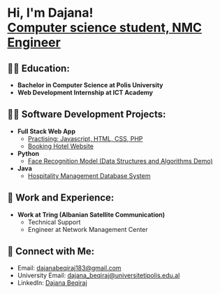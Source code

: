 <h1>Hi, I'm Dajana! <br/>
<a href="https://github.com/joshmadakor1">Computer science student, NMC Engineer</a></h1>

<h2>👨‍💻 Education:</h2>
<ul>
  <li><b>Bachelor in Computer Science at Polis University</b></li>
  <li><b>Web Development Internship at ICT Academy</b></li>
</ul>

<h2>👨‍💻 Software Development Projects:</h2>
<ul>
  <li><b>Full Stack Web App</b>
    <ul>
      <li><a href="https://github.com/joshmadakor1/Algorithms-Practice">Practising: Javascript, HTML, CSS, PHP</a></li>
      <li><a href="https://github.com/joshmadakor1/4chan-Image-Analysis-Middleware-C964">Booking Hotel Website</a></li>
    </ul>
  </li>
  <li><b>Python</b>
    <ul>
      <li><a href="https://github.com/joshmadakor1/Package-Delivery-Pathfinding-Algorithm">Face Recognition Model (Data Structures and Algorithms Demo)</a></li>
    </ul>
  </li>
  <li><b>Java</b>
    <ul>
      <li><a href="https://github.com/joshmadakor1/4chan-Image-Analysis-Middleware-C964">Hospitality Management Database System</a></li>
    </ul>
  </li>
</ul>

<h2>💼 Work and Experience:</h2>
<ul>
  <li><b> Work at Tring (Albanian Satellite Communication)</b>
    <ul>
      <li>Technical Support</li>
      <li>Engineer at Network Management Center</li>
    </ul>
  </li>
</ul>

<h2>🤳 Connect with Me:</h2>
<ul>
  <li>Email: <a href="mailto:dajanabeqiraj183@gmail.com">dajanabeqiraj183@gmail.com</a></li>
  <li>University Email: <a href="mailto:dajana_beqiraj@universitetipolis.edu.al">dajana_beqiraj@universitetipolis.edu.al</a></li>
  <li>LinkedIn: <a href="https://www.linkedin.com/in/dajana-beqiraj" target="_blank">Dajana Beqiraj</a></li>
</ul>

<!-- Mund të shtosh këtu një email, LinkedIn ose tjetër link kontakti -->





<!--
**joshmadakor1/joshmadakor1** is a ✨ _special_ ✨ repository because its `README.md` (this file) appears on your GitHub profile.

Here are some ideas to get you started:

- 🔭 I’m currently working on ...
- 🌱 I’m currently learning ...
- 👯 I’m looking to collaborate on ...
- 🤔 I’m looking for help with ...
- 💬 Ask me about ...
- 📫 How to reach me: ...
- 😄 Pronouns: ...
- ⚡ Fun fact: ...
-->
